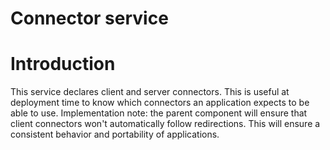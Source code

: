 Connector service
=================

Introduction
============

This service declares client and server connectors. This is useful at
deployment time to know which connectors an application expects to be
able to use. Implementation note: the parent component will ensure that
client connectors won't automatically follow redirections. This will
ensure a consistent behavior and portability of applications.

